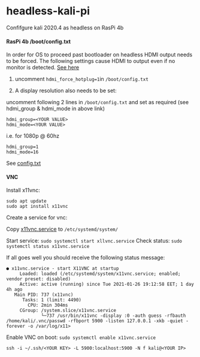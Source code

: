 # headless-kali-pi
Confifgure kali 2020.4 as headless on RasPi 4b

#### RasPi 4b /boot/config.txt

In order for OS to proceed past bootloader on headless HDMI output needs to be forced. The following settings cause HDMI to output even if no monitor is detected. [See here](https://www.raspberrypi.org/documentation/configuration/config-txt/video.md)

1. uncomment `hdmi_force_hotplug=1`in `/boot/config.txt`

2. A display resolution also needs to be set:

uncomment following 2 lines in `/boot/config.txt` and set as required (see hdmi_group & hdmi_mode in above link)
```
hdmi_group=<YOUR VALUE>
hdmi_mode=<YOUR VALUE>
```
i.e. for 1080p @ 60hz

```
hdmi_group=1
hdmi_mode=16
```

See [config.txt](../main/config.txt)

#### VNC 
Install x11vnc:
```
sudo apt update
sudo apt install x11vnc
```

Create a service for vnc:

Copy [x11vnc.service](../main/x11vnc.service) to `/etc/systemd/system/`

Start service: `sudo systemctl start xllvnc.service`
Check status: `sudo systemctl status x11vnc.service`

If all goes well you should receive the following status message:

```
● x11vnc.service - start X11VNC at startup
     Loaded: loaded (/etc/systemd/system/x11vnc.service; enabled; vendor preset: disabled)
     Active: active (running) since Tue 2021-01-26 19:12:58 EET; 1 day 4h ago
   Main PID: 737 (x11vnc)
      Tasks: 1 (limit: 4490)
        CPU: 2min 304ms
     CGroup: /system.slice/x11vnc.service
             └─737 /usr/bin/x11vnc -display :0 -auth guess -rfbauth /home/kali/.vnc/passwd -rfbport 5900 -listen 127.0.0.1 -xkb -quiet -forever -o /var/log/x11>
```
Enable VNC on boot: `sudo systemctl enable x11vnc.service`






`ssh -i ~/.ssh/<YOUR KEY> -L 5900:localhost:5900 -N f kali@<YOUR IP>`
